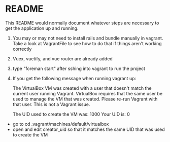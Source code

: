 # README

This README would normally document whatever steps are necessary to get the
application up and running.



1. You may or may not need to install rails and bundle manually in vagrant.
Take a look at VagrantFile to see how to do that if things aren't working 
correctly

2. Vuex, vuetify, and vue router are already added

3. type "foreman start" after sshing into vagrant to run the project

4. If you get the following message when running vagrant up:

    The VirtualBox VM was created with a user that doesn't match the
    current user running Vagrant. VirtualBox requires that the same user
    be used to manage the VM that was created. Please re-run Vagrant with
    that user. This is not a Vagrant issue.
    
    The UID used to create the VM was: 1000
    Your UID is: 0

    
- go to  cd .vagrant/machines/default/virtualbox
- open and edit creator_uid so that it matches the same UID that was used to
  create the VM